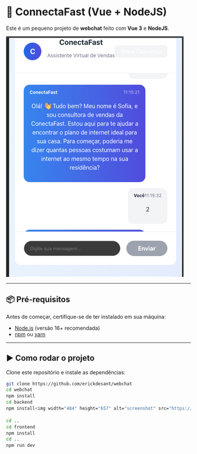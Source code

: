 # 💬 ConnectaFast (Vue + NodeJS)

Este é um pequeno projeto de **webchat** feito com **Vue 3** e **NodeJS**.  

![App Screenshot](screenshot.png)

---

## 📦 Pré-requisitos

Antes de começar, certifique-se de ter instalado em sua máquina:

- [Node.js](https://nodejs.org/) (versão 16+ recomendada)
- [npm](https://www.npmjs.com/) ou [yarn](https://yarnpkg.com/)

---

## ▶️ Como rodar o projeto

Clone este repositório e instale as dependências:

```bash
git clone https://github.com/erickdesant/webchat
cd webchat
npm install
cd backend
npm install<img width="484" height="657" alt="screenshot" src="https://github.com/user-attachments/assets/26e99a15-106a-41d5-9934-f9471181bc19" />

cd ..
cd frontend
npm install
cd ..
npm run dev




